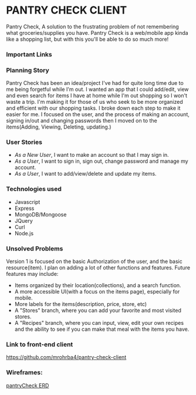 # PANTRY CHECK CLIENT

Pantry Check, A solution to the frustrating problem of not remembering what groceries/supplies you have. Pantry Check is a web/mobile app kinda like a shopping list, but with this you'll be able to do so much more!

### Important Links

### Planning Story

Pantry Check has been an idea/project I've had for quite long time due to me being forgetful while I'm out. I wanted an app that I could add/edit, view and even search for items I have at home while I'm out shopping so I won't waste a trip. I'm making it for those of us who seek to be more organized and efficient with our shopping tasks. I broke down each step to make it easier for me. I focused on the user, and the process of making an account, signing in/out and changing passwords then I moved on to the items(Adding, Viewing, Deleting, updating.)

### User Stories

- *As a New User*, I want to make an account so that I may sign in.
- *As a User*, I want to sign in, sign out, change password and manage my account.
- *As a User*, I want to add/view/delete and update my items.

### Technologies used

- Javascript
- Express
- MongoDB/Mongoose
- JQuery
- Curl
- Node.js

### Unsolved Problems

Version 1 is focused on the basic Authorization of the user, and the basic resource(item). I plan on adding a lot of other functions and features. Future features may include:

- Items organized by their location(collections), and a search function.
- A more accessible UI(with a focus on the items page), especially for mobile.
- More labels for the items(description, price, store, etc)
- A "Stores" branch, where you can add your favorite and most visited stores.
- A "Recipes" branch, where you can input, view, edit your own recipes and the ability to see if you can make that meal with the items you have.

### Link to front-end client

https://github.com/mrohrba4/pantry-check-client

### Wireframes:

[pantryCheck ERD](https://imgur.com/a/QtqMK9j)
